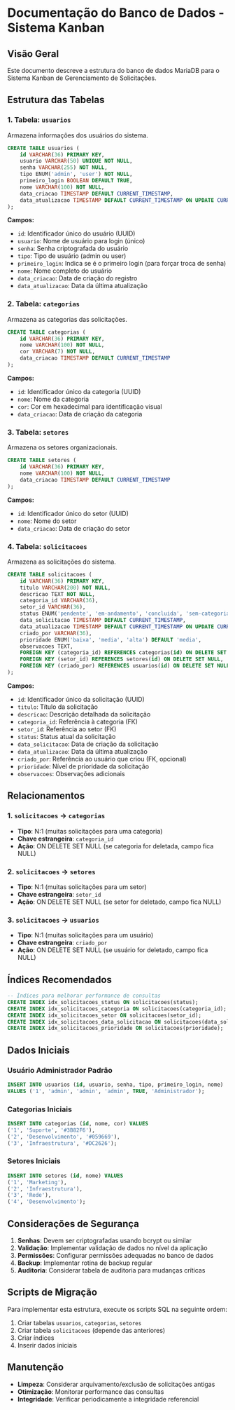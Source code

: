 # Documentação do Banco de Dados - Sistema Kanban

## Visão Geral
Este documento descreve a estrutura do banco de dados MariaDB para o Sistema Kanban de Gerenciamento de Solicitações.

## Estrutura das Tabelas

### 1. Tabela: `usuarios`
Armazena informações dos usuários do sistema.

```sql
CREATE TABLE usuarios (
    id VARCHAR(36) PRIMARY KEY,
    usuario VARCHAR(50) UNIQUE NOT NULL,
    senha VARCHAR(255) NOT NULL,
    tipo ENUM('admin', 'user') NOT NULL,
    primeiro_login BOOLEAN DEFAULT TRUE,
    nome VARCHAR(100) NOT NULL,
    data_criacao TIMESTAMP DEFAULT CURRENT_TIMESTAMP,
    data_atualizacao TIMESTAMP DEFAULT CURRENT_TIMESTAMP ON UPDATE CURRENT_TIMESTAMP
);
```

**Campos:**
- `id`: Identificador único do usuário (UUID)
- `usuario`: Nome de usuário para login (único)
- `senha`: Senha criptografada do usuário
- `tipo`: Tipo de usuário (admin ou user)
- `primeiro_login`: Indica se é o primeiro login (para forçar troca de senha)
- `nome`: Nome completo do usuário
- `data_criacao`: Data de criação do registro
- `data_atualizacao`: Data da última atualização

### 2. Tabela: `categorias`
Armazena as categorias das solicitações.

```sql
CREATE TABLE categorias (
    id VARCHAR(36) PRIMARY KEY,
    nome VARCHAR(100) NOT NULL,
    cor VARCHAR(7) NOT NULL,
    data_criacao TIMESTAMP DEFAULT CURRENT_TIMESTAMP
);
```

**Campos:**
- `id`: Identificador único da categoria (UUID)
- `nome`: Nome da categoria
- `cor`: Cor em hexadecimal para identificação visual
- `data_criacao`: Data de criação da categoria

### 3. Tabela: `setores`
Armazena os setores organizacionais.

```sql
CREATE TABLE setores (
    id VARCHAR(36) PRIMARY KEY,
    nome VARCHAR(100) NOT NULL,
    data_criacao TIMESTAMP DEFAULT CURRENT_TIMESTAMP
);
```

**Campos:**
- `id`: Identificador único do setor (UUID)
- `nome`: Nome do setor
- `data_criacao`: Data de criação do setor

### 4. Tabela: `solicitacoes`
Armazena as solicitações do sistema.

```sql
CREATE TABLE solicitacoes (
    id VARCHAR(36) PRIMARY KEY,
    titulo VARCHAR(200) NOT NULL,
    descricao TEXT NOT NULL,
    categoria_id VARCHAR(36),
    setor_id VARCHAR(36),
    status ENUM('pendente', 'em-andamento', 'concluida', 'sem-categoria') NOT NULL,
    data_solicitacao TIMESTAMP DEFAULT CURRENT_TIMESTAMP,
    data_atualizacao TIMESTAMP DEFAULT CURRENT_TIMESTAMP ON UPDATE CURRENT_TIMESTAMP,
    criado_por VARCHAR(36),
    prioridade ENUM('baixa', 'media', 'alta') DEFAULT 'media',
    observacoes TEXT,
    FOREIGN KEY (categoria_id) REFERENCES categorias(id) ON DELETE SET NULL,
    FOREIGN KEY (setor_id) REFERENCES setores(id) ON DELETE SET NULL,
    FOREIGN KEY (criado_por) REFERENCES usuarios(id) ON DELETE SET NULL
);
```

**Campos:**
- `id`: Identificador único da solicitação (UUID)
- `titulo`: Título da solicitação
- `descricao`: Descrição detalhada da solicitação
- `categoria_id`: Referência à categoria (FK)
- `setor_id`: Referência ao setor (FK)
- `status`: Status atual da solicitação
- `data_solicitacao`: Data de criação da solicitação
- `data_atualizacao`: Data da última atualização
- `criado_por`: Referência ao usuário que criou (FK, opcional)
- `prioridade`: Nível de prioridade da solicitação
- `observacoes`: Observações adicionais

## Relacionamentos

### 1. `solicitacoes` → `categorias`
- **Tipo**: N:1 (muitas solicitações para uma categoria)
- **Chave estrangeira**: `categoria_id`
- **Ação**: ON DELETE SET NULL (se categoria for deletada, campo fica NULL)

### 2. `solicitacoes` → `setores`
- **Tipo**: N:1 (muitas solicitações para um setor)
- **Chave estrangeira**: `setor_id`
- **Ação**: ON DELETE SET NULL (se setor for deletado, campo fica NULL)

### 3. `solicitacoes` → `usuarios`
- **Tipo**: N:1 (muitas solicitações para um usuário)
- **Chave estrangeira**: `criado_por`
- **Ação**: ON DELETE SET NULL (se usuário for deletado, campo fica NULL)

## Índices Recomendados

```sql
-- Índices para melhorar performance de consultas
CREATE INDEX idx_solicitacoes_status ON solicitacoes(status);
CREATE INDEX idx_solicitacoes_categoria ON solicitacoes(categoria_id);
CREATE INDEX idx_solicitacoes_setor ON solicitacoes(setor_id);
CREATE INDEX idx_solicitacoes_data_solicitacao ON solicitacoes(data_solicitacao);
CREATE INDEX idx_solicitacoes_prioridade ON solicitacoes(prioridade);
```

## Dados Iniciais

### Usuário Administrador Padrão
```sql
INSERT INTO usuarios (id, usuario, senha, tipo, primeiro_login, nome) 
VALUES ('1', 'admin', 'admin', 'admin', TRUE, 'Administrador');
```

### Categorias Iniciais
```sql
INSERT INTO categorias (id, nome, cor) VALUES 
('1', 'Suporte', '#3B82F6'),
('2', 'Desenvolvimento', '#059669'),
('3', 'Infraestrutura', '#DC2626');
```

### Setores Iniciais
```sql
INSERT INTO setores (id, nome) VALUES 
('1', 'Marketing'),
('2', 'Infraestrutura'),
('3', 'Rede'),
('4', 'Desenvolvimento');
```

## Considerações de Segurança

1. **Senhas**: Devem ser criptografadas usando bcrypt ou similar
2. **Validação**: Implementar validação de dados no nível da aplicação
3. **Permissões**: Configurar permissões adequadas no banco de dados
4. **Backup**: Implementar rotina de backup regular
5. **Auditoria**: Considerar tabela de auditoria para mudanças críticas

## Scripts de Migração

Para implementar esta estrutura, execute os scripts SQL na seguinte ordem:
1. Criar tabelas `usuarios`, `categorias`, `setores`
2. Criar tabela `solicitacoes` (depende das anteriores)
3. Criar índices
4. Inserir dados iniciais

## Manutenção

- **Limpeza**: Considerar arquivamento/exclusão de solicitações antigas
- **Otimização**: Monitorar performance das consultas
- **Integridade**: Verificar periodicamente a integridade referencial